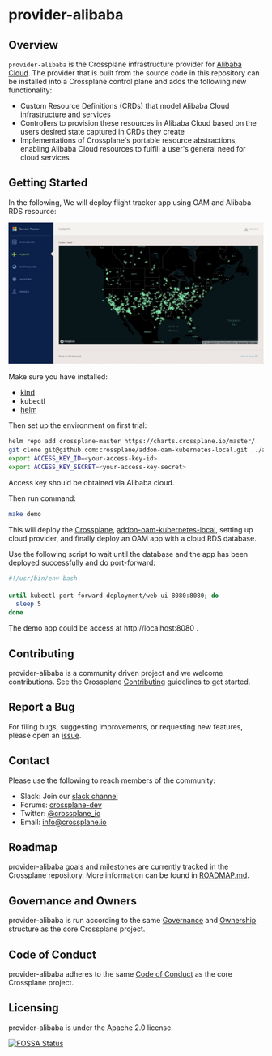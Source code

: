 # provider-alibaba

## Overview

`provider-alibaba` is the Crossplane infrastructure provider for [Alibaba
Cloud](https://alibabacloud.com). The provider that is built from the source
code in this repository can be installed into a Crossplane control plane and
adds the following new functionality:

* Custom Resource Definitions (CRDs) that model Alibaba Cloud infrastructure and
  services
* Controllers to provision these resources in Alibaba Cloud based on the users
  desired state captured in CRDs they create
* Implementations of Crossplane's portable resource abstractions, enabling
  Alibaba Cloud resources to fulfill a user's general need for cloud services

## Getting Started

In the following, We will deploy flight tracker app using OAM and Alibaba RDS resource:

![alt text](./doc/img/flight-tracker.png)

Make sure you have installed:

- [kind](https://kind.sigs.k8s.io/docs/user/quick-start/#installation)
- kubectl
- [helm](https://helm.sh/)

Then set up the environment on first trial:

```bash
helm repo add crossplane-master https://charts.crossplane.io/master/
git clone git@github.com:crossplane/addon-oam-kubernetes-local.git ../addon-oam-kubernetes-local
export ACCESS_KEY_ID=<your-access-key-id>
export ACCESS_KEY_SECRET=<your-access-key-secret>
```

Access key should be obtained via Alibaba cloud.

Then run command:
```bash
make demo
```
This will deploy the [Crossplane](https://github.com/crossplane/crossplane), [addon-oam-kubernetes-local](https://github.com/crossplane/addon-oam-kubernetes-local), setting up cloud provider, and finally deploy an OAM app with a cloud RDS database.

Use the following script to wait until the database and the app has been deployed successfully and do port-forward:

```bash
#!/usr/bin/env bash

until kubectl port-forward deployment/web-ui 8080:8080; do
  sleep 5
done
```

The demo app could be access at http://localhost:8080 .

## Contributing

provider-alibaba is a community driven project and we welcome contributions. See
the Crossplane [Contributing](https://github.com/crossplane/crossplane/blob/master/CONTRIBUTING.md)
guidelines to get started.

## Report a Bug

For filing bugs, suggesting improvements, or requesting new features, please
open an [issue](https://github.com/crossplane/provider-alibaba/issues).

## Contact

Please use the following to reach members of the community:

* Slack: Join our [slack channel](https://slack.crossplane.io)
* Forums: [crossplane-dev](https://groups.google.com/forum/#!forum/crossplane-dev)
* Twitter: [@crossplane_io](https://twitter.com/crossplane_io)
* Email: [info@crossplane.io](mailto:info@crossplane.io)

## Roadmap

provider-alibaba goals and milestones are currently tracked in the Crossplane
repository. More information can be found in
[ROADMAP.md](https://github.com/crossplane/crossplane/blob/master/ROADMAP.md).

## Governance and Owners

provider-alibaba is run according to the same
[Governance](https://github.com/crossplane/crossplane/blob/master/GOVERNANCE.md)
and [Ownership](https://github.com/crossplane/crossplane/blob/master/OWNERS.md)
structure as the core Crossplane project.

## Code of Conduct

provider-alibaba adheres to the same [Code of
Conduct](https://github.com/crossplane/crossplane/blob/master/CODE_OF_CONDUCT.md)
as the core Crossplane project.

## Licensing

provider-alibaba is under the Apache 2.0 license.

[![FOSSA
Status](https://app.fossa.io/api/projects/git%2Bgithub.com%2Fcrossplane%2Fprovider-alibaba.svg?type=large)](https://app.fossa.io/projects/git%2Bgithub.com%2Fcrossplane%2Fprovider-alibaba?ref=badge_large)
